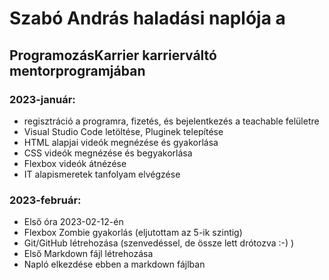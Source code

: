 # Szabó András haladási naplója a 
## ProgramozásKarrier karrierváltó mentorprogramjában
### 2023-január:
-	regisztráció a programra, fizetés, és bejelentkezés a teachable felületre
- Visual Studio Code letöltése, Pluginek telepítése
- HTML alapjai videók megnézése és gyakorlása
- CSS videók megnézése és begyakorlása
- Flexbox videók átnézése
- IT alapismeretek tanfolyam elvégzése

### 2023-február:
- Első óra 2023-02-12-én
- Flexbox Zombie gyakorlás (eljutottam az 5-ik szintig)
- Git/GitHub létrehozása (szenvedéssel, de össze lett drótozva :-) )
- Első Markdown fájl létrehozása
- Napló elkezdése ebben a markdown fájlban
